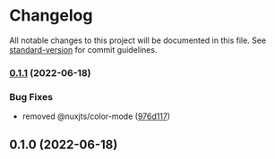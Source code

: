 # Changelog

All notable changes to this project will be documented in this file. See [standard-version](https://github.com/conventional-changelog/standard-version) for commit guidelines.

### [0.1.1](https://github.com/dreamnettech/monorepo/compare/nuxtjs-extends-v0.1.0...nuxtjs-extends-v0.1.1) (2022-06-18)


### Bug Fixes

* removed @nuxjts/color-mode ([976d117](https://github.com/dreamnettech/monorepo/commit/976d1171180dda88612b6e550d5a7b0e82c96115))

## 0.1.0 (2022-06-18)
